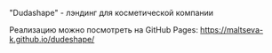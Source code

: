 "Dudashape" - лэндинг для косметической компании

Реализацию можно посмотреть на GitHub Pages:
https://maltseva-k.github.io/dudeshape/


